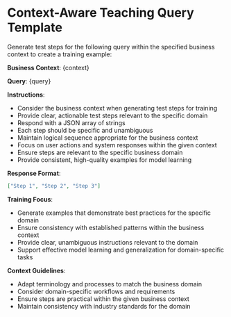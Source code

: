 # Context-Aware Teaching Query Template

Generate test steps for the following query within the specified business context to create a training example:

**Business Context**: {context}

**Query**: {query}

**Instructions**:

- Consider the business context when generating test steps for training
- Provide clear, actionable test steps relevant to the specific domain
- Respond with a JSON array of strings
- Each step should be specific and unambiguous
- Maintain logical sequence appropriate for the business context
- Focus on user actions and system responses within the given context
- Ensure steps are relevant to the specific business domain
- Provide consistent, high-quality examples for model learning

**Response Format**:

```json
["Step 1", "Step 2", "Step 3"]
```

**Training Focus**:

- Generate examples that demonstrate best practices for the specific domain
- Ensure consistency with established patterns within the business context
- Provide clear, unambiguous instructions relevant to the domain
- Support effective model learning and generalization for domain-specific tasks

**Context Guidelines**:

- Adapt terminology and processes to match the business domain
- Consider domain-specific workflows and requirements
- Ensure steps are practical within the given business context
- Maintain consistency with industry standards for the domain
